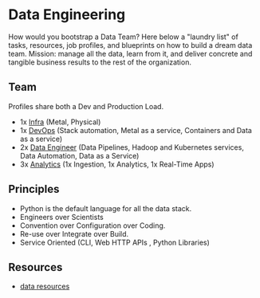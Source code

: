 # Data Engineering

How would you bootstrap a Data Team? Here below a "laundry list" of tasks, resources, job profiles, and blueprints on how to build a dream data team. Mission: manage all the data, learn from it, and deliver concrete and tangible business results to the rest of the organization.

## Team

Profiles share both a Dev and Production Load.
 - 1x [Infra]() (Metal, Physical)
 - 1x [DevOps](profiles/infra.md) (Stack automation, Metal as a service, Containers and Data as a service)
 - 2x [Data Engineer](profiles/data.md) (Data Pipelines, Hadoop and Kubernetes services, Data Automation, Data as a Service)
 - 3x [Analytics](profiles/analytics.md) (1x Ingestion, 1x Analytics, 1x Real-Time Apps)

## Principles

 - Python is the default language for all the data stack.
 - Engineers over Scientists
 - Convention over Configuration over Coding.
 - Re-use over Integrate over Build.
 - Service Oriented (CLI, Web HTTP APIs , Python Libraries)


## Resources
 - [data resources](resources.md)

